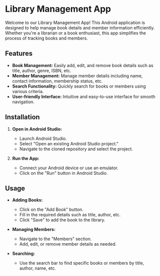 
# Library Management App

Welcome to our Library Management App! This Android application is designed to help manage book details and member information efficiently. Whether you're a librarian or a book enthusiast, this app simplifies the process of tracking books and members.

## Features

- **Book Management:** Easily add, edit, and remove book details such as title, author, genre, ISBN, etc.
- **Member Management:** Manage member details including name, contact information, membership status, etc.
- **Search Functionality:** Quickly search for books or members using various criteria.
- **User-friendly Interface:** Intuitive and easy-to-use interface for smooth navigation.

## Installation


1. **Open in Android Studio:**
   - Launch Android Studio.
   - Select "Open an existing Android Studio project."
   - Navigate to the cloned repository and select the project.

2. **Run the App:**
   - Connect your Android device or use an emulator.
   - Click on the "Run" button in Android Studio.

## Usage

- **Adding Books:**
  - Click on the "Add Book" button.
  - Fill in the required details such as title, author, etc.
  - Click "Save" to add the book to the library.

- **Managing Members:**
  - Navigate to the "Members" section.
  - Add, edit, or remove member details as needed.

- **Searching:**
  - Use the search bar to find specific books or members by title, author, name, etc.


